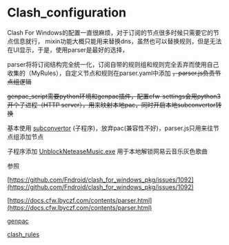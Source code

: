 # Clash_configuration

Clash For Windows的配置一直很麻烦，对于订阅的节点很多时候只需要它的节点信息就行，
mixin功能大概只能用来替换dns，虽然也可以替换规则，但是无法在UI显示，于是，使用parser是最好的选择，

parser将将订阅结构完全统一化，订阅自带的规则组和规则完全丢弃而使用自己收集的（MyRules），自定义节点和规则在parser.yaml中添加 ~~，parser.js负责节点组逻辑~~

~~genpac_script需要python环境和genpac插件，配置cfw-settings会用python3开个子进程（HTTP server），用来映射本地pac，同时开启本地subconvertor转换~~

基本使用 [subconvertor](https://github.com/tindy2013/subconverter) (子程序)，放弃pac(兼容性不好)，parser.js只用来往节点组添加节点

子程序添加 [UnblockNeteaseMusic.exe](https://github.com/cnsilvan/UnblockNeteaseMusic) 用于本地解锁网易云音乐灰色歌曲

参照

[https://github.com/Fndroid/clash_for_windows_pkg/issues/1092](https://github.com/Fndroid/clash_for_windows_pkg/issues/1092)

[https://docs.cfw.lbyczf.com/contents/parser.html](https://docs.cfw.lbyczf.com/contents/parser.html)

[genpac](https://github.com/JinnLynn/genpac)

[clash_rules](https://github.com/Loyalsoldier/clash-rules)